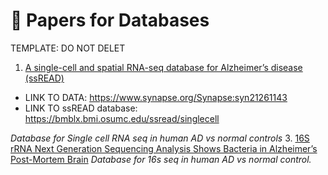 # 📑 Papers for Databases

TEMPLATE: DO NOT DELET

1. [A single-cell and spatial RNA-seq database for Alzheimer’s disease (ssREAD)]([https://www.pnas.org/doi/full/10.1073/pnas.1507125112](https://www.nature.com/articles/s41467-024-49133-z#MOESM4))
  - LINK TO DATA: https://www.synapse.org/Synapse:syn21261143
  - LINK TO ssREAD database: https://bmblx.bmi.osumc.edu/ssread/singlecell


   *Database for Single cell RNA seq in human AD vs normal controls*
3. [16S rRNA Next Generation Sequencing Analysis Shows Bacteria in Alzheimer’s Post-Mortem Brain]([https://www.pnas.org/doi/full/10.1073/pnas.1507125112](https://www.frontiersin.org/journals/aging-neuroscience/articles/10.3389/fnagi.2017.00195/full#supplementary-material](https://www.frontiersin.org/journals/aging-neuroscience/articles/10.3389/fnagi.2017.00195/full)))  
   *Database for 16s seq in human AD vs normal control.*


   
